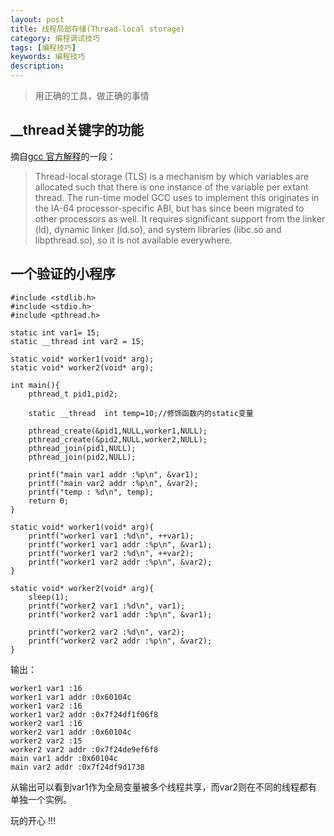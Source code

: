 ```yaml
---
layout: post
title: 线程局部存储(Thread-local storage)
category: 编程调试技巧
tags: [编程技巧]
keywords: 编程技巧
description: 
---
```


> 用正确的工具，做正确的事情

## __thread关键字的功能

摘自[gcc 官方解释](https://gcc.gnu.org/onlinedocs/gcc-3.4.1/gcc/Thread-Local.html)的一段：

> Thread-local storage (TLS) is a mechanism by which variables are allocated such that there is one instance of the variable per extant thread. The run-time model GCC uses to implement this originates in the IA-64 processor-specific ABI, but has since been migrated to other processors as well. It requires significant support from the linker (ld), dynamic linker (ld.so), and system libraries (libc.so and libpthread.so), so it is not available everywhere.

## 一个验证的小程序

	#include <stdlib.h>  
	#include <stdio.h>  
	#include <pthread.h>  
	
	static int var1= 15; 
	static __thread int var2 = 15; 
	
	static void* worker1(void* arg);  
	static void* worker2(void* arg);  
	
	int main(){  
    	pthread_t pid1,pid2;  
	
    	static __thread  int temp=10;//修饰函数内的static变量  
	
    	pthread_create(&pid1,NULL,worker1,NULL);  
    	pthread_create(&pid2,NULL,worker2,NULL);  
    	pthread_join(pid1,NULL);  
    	pthread_join(pid2,NULL);  
	
    	printf("main var1 addr :%p\n", &var1);
    	printf("main var2 addr :%p\n", &var2);
    	printf("temp : %d\n", temp);
    	return 0;  
	}  	
	
	static void* worker1(void* arg){  
    	printf("worker1 var1 :%d\n", ++var1);
    	printf("worker1 var1 addr :%p\n", &var1);
    	printf("worker1 var2 :%d\n", ++var2);
    	printf("worker1 var2 addr :%p\n", &var2);
	}  
	
	static void* worker2(void* arg){  
    	sleep(1);  
    	printf("worker2 var1 :%d\n", var1); 
    	printf("worker2 var1 addr :%p\n", &var1);
		
    	printf("worker2 var2 :%d\n", var2);
    	printf("worker2 var2 addr :%p\n", &var2);
	}

输出：

	worker1 var1 :16
	worker1 var1 addr :0x60104c
	worker1 var2 :16
	worker1 var2 addr :0x7f24df1f06f8
	worker2 var1 :16
	worker2 var1 addr :0x60104c
	worker2 var2 :15
	worker2 var2 addr :0x7f24de9ef6f8
	main var1 addr :0x60104c
	main var2 addr :0x7f24df9d1738

从输出可以看到var1作为全局变量被多个线程共享，而var2则在不同的线程都有单独一个实例。

玩的开心 !!!
